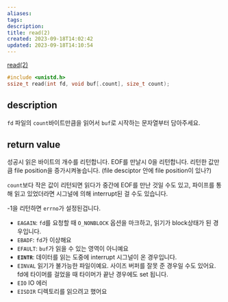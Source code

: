 ```yaml
---
aliases: 
tags: 
description:
title: read(2)
created: 2023-09-18T14:02:42
updated: 2023-09-18T14:10:54
---
```

[read(2)](https://man7.org/linux/man-pages/man2/read.2.html)

```c
#include <unistd.h>
ssize_t read(int fd, void buf[.count], size_t count);
```

## description

`fd` 파일의 `count`바이트만큼을 읽어서 `buf`로 시작하는 문자열부터 담아주세요.

## return value

성공시 읽은 바이트의 개수를 리턴합니다. EOF를 만날시 0을 리턴합니다. 리턴한 값만큼 file position을 증가시켜놓습니다. (file desciptor 안에 file position이 있나?)

`count`보다 작은 값이 리턴되면 읽다가 중간에 EOF를 만난 것일 수도 있고, 파이프를 통해 읽고 있었더라면 시그널에 의해 interrupt된 걸 수도 있습니다.

-1을 리턴하면 `errno`가 설정된겁니다.

- `EAGAIN`: `fd`를 요청할 때 `O_NONBLOCK` 옵션을 마크하고, 읽기가 block상태가 된 경우입니다.
- `EBADF`: `fd`가 이상해요
- `EFAULT`: `buf`가 읽을 수 있는 영역이 아니예요
- **`EINTR`**: 데이터를 읽는 도중에 interrupt 시그널이 온 경우입니다.
- `EINVAL` 읽기가 불가능한 파일이예요. 사이즈 버퍼를 잘못 준 경우일 수도 있어요. fd에 타이머를 걸었을 때 타이머가 끝난 경우에도 set 됩니다.
- `EIO` IO 에러
- `EISDIR` 디렉토리를 읽으려고 했어요
